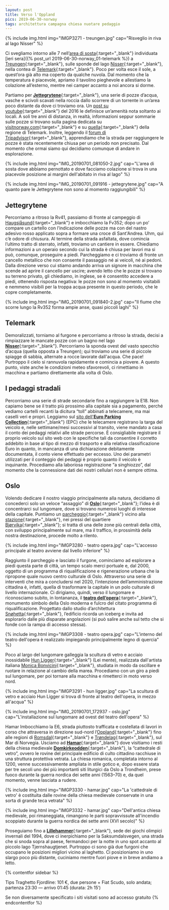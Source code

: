 ```yaml
---
layout: post
title: Verso l'Oppland
pics: 2019-06-30-norway
tags: architettura campagna chiesa nuotare pedaggio
---
```


{% include img.html img="IMGP3271 - treungen.jpg" cap="Risveglio in riva al lago Nisser" %}

Ci svegliamo intorno alle 7 nell’[area di sosta](https://park4night.com/lieu/64873/#.Yv3Oj3ZByUl){:target="_blank"} individuata [ieri sera]({% post_url 2019-06-30-norway_01-telemark %}) a [Treungen](https://www.visitnorway.com/listings/r%C3%B8yrodden-treungen/8484/){:target="_blank"}, sulle sponde del lago [Nisser](https://www.visitnorway.com/listings/canoe-cayak-on-lake-nisser-(vr%C3%A5dal)/11380/){:target="_blank"}, nella contea di [Telemark](https://www.visittelemark.com/){:target="_blank"}. Poco per volta esce il sole, a quest’ora già alto ma coperto da qualche nuvola. Dal momento che la temperatura è piacevole, apriamo il tavolino pieghevole e allestiamo la colazione all’esterno, mentre nei camper accanto a noi ancora si dorme.

Partiamo per [**Jettegrytene**](https://www.visitnorway.com/listings/potholes/9970/){:target="_blank"}, una serie di pozze d’acqua, vasche e scivoli scavati nella roccia dallo scorrere di un torrente in un’area poco distante da dove ci troviamo ora. Un [post su youtube](https://www.youtube.com/watch?v=EmCzANPiCSc&t=53s){:target="_blank"} del 2016 le definisce un’amenità nota soltanto ai locali. A soli tre anni di distanza, in realtà, informazioni seppur sommarie sulle pozze si trovano sulla pagina dedicata su [visitnorway.com](https://www.visitnorway.com/listings/potholes/9970/){:target="_blank"} e su [quella](https://www.visittelemark.com/things-to-do/potholes-p544563){:target="_blank"} della regione di Telemark. Inoltre, leggendo il [forum di Tripadvisor](https://www.tripadvisor.com/Attraction_Review-g2419721-d4598375-Reviews-Jettegrytene_i_Nissedal-Nissedal_Municipality_Telemark_Eastern_Norway.html){:target="_blank"}, apprendiamo che la strada per raggiungere le pozze è stata recentemente chiusa per un periodo non precisato. Dal momento che ormai siamo qui decidiamo comunque di andare in esplorazione.

{% include img.html img="IMG_20190701_081050-2.jpg" cap="L'area di sosta dove abbiamo pernottato e dove facciamo colazione si trova in una piacevole posizione ai margini dell'abitato in riva al lago" %}

{% include img.html img="IMG_20190701_091916 - jettegrytene.jpg" cap="A quanto pare le Jettegrytene non sono al momento raggiungibili" %}

## Jettegrytene

Percorriamo a ritroso la Rv41, passiamo di fronte al campeggio di [Haugsjåsund](https://www.visitnorway.com/listings/haugsj%C3%A5sund-familiecamping/7291/){:target="_blank"} e imbocchiamo la Fv352; dopo un po’ compare un cartello con l’indicazione delle pozze ma con del nastro adesivo rosso applicato sopra a formare una croce di Sant'Andrea. Uhm, qui c’è odore di chiusura. Al termine della strada asfaltata, dove comincia l’ultimo tratto di sterrato, infatti, troviamo un cantiere in essere. Chiediamo informazioni a un operaio secondo cui la strada è chiusa per lavori ma si può, comunque, proseguire a piedi. Parcheggiamo e ci troviamo di fronte un cancello metallico che non consente il passaggio né ai veicoli, né ai pedoni. Dalla direzione verso cui stiamo andando arriva un signore in macchina che scende ad aprire il cancello per uscire; avendo letto che le pozze si trovano su terreno privato, gli chiediamo, in inglese, se è consentito accedere a piedi, ottenendo risposta negativa: le pozze non sono al momento visitabili e nemmeno visibili per la troppa acqua presente in questo periodo, che le copre completamente.

{% include img.html img="IMG_20190701_091840-2.jpg" cap="Il fiume che scorre lungo la Rv352 forma ampie anse, quasi piccoli laghi" %}

## Telemark

Demoralizzati, torniamo al furgone e percorriamo a ritroso la strada, decisi a rimpiazzare le mancate pozze con un bagno nel lago [**Nisser**](https://www.visitnorway.com/listings/canoe-cayak-on-lake-nisser-(vr%C3%A5dal)/11380/){:target="_blank"}. Percorriamo la sponda ovest del vasto specchio d’acqua (quella opposta a Treungen); qui troviamo una serie di piccole spiagge di sabbia, alternate a rocce lavorate dall'acqua. Che pace! Purtroppo il cielo si rannuvola rapidamente e comincia a piovere. A questo punto, viste anche le condizioni meteo sfavorevoli, ci rimettiamo in macchina e partiamo direttamente alla volta di Oslo.

## I pedaggi stradali

Percorriamo una serie di strade secondarie fino a raggiungere la E18. Non capiamo bene se il tratto più prossimo alla capitale sia a pagamento, perché vediamo cartelli recanti la dicitura “toll” abbinati a telecamere, ma mai caselli veri e propri. Leggiamo sul [sito dell'**Euro Parking Collection**](https://www.epcplc.com/){:target="_blank"} (EPC) che le telecamere registrano la targa del veicolo e, nelle settimane/mesi successivi al transito, viene mandato a casa il conto dei pedaggi relativi alle strade percorse. È consigliabile registrare il proprio veicolo sul sito web con le specifiche tali da consentire il corretto addebito in base al tipo di mezzo di trasporto e alla relativa classificazione Euro in quanto, in mancanza di una dichiarazione debitamente documentata, il conto viene effettuato per eccesso. Uno dei parametri utilizzati per il conteggio dei pedaggi è proprio quanto il veicolo è inquinante. Procediamo alla laboriosa registrazione “a singhiozzo”, dal momento che la connessione dati dei nostri cellulari non è sempre ottima.

## Oslo

Volendo dedicare il nostro viaggio principalmente alla natura, decidiamo di concederci solo un veloce “assaggio” di [**Oslo**](https://www.visitnorway.it/dove-andare/norvegia-orientale/oslo/){:target="_blank"}; l’idea è di concentrarci sul lungomare, dove si trovano numerosi luoghi di interesse della capitale. Puntiamo un [parcheggio](https://onepark.no/?rentParking=0){:target="_blank"} vicino alla [stazione](https://www.banenor.no/reisende/stasjonsoversikt/Stasjonssok/-O-/Oslo-S/){:target="_blank"}, nei pressi del quartiere [Bjørvika](https://en.wikipedia.org/wiki/Bj%C3%B8rvika){:target="_blank"}; si tratta di una delle zone più centrali della città, con sviluppo principalmente sul mare, ma il traffico, in prossimità della nostra destinazione, procede molto a rilento.

{% include img.html img="IMGP3280 - teatro opera.jpg" cap="L'accesso principale al teatro avviene dal livello inferiore" %}

Raggiunto il parcheggio e lasciato il furgone, cominciamo ad esplorare a piedi questa parte di città, un tempo scalo merci portuale e, dal 2000, oggetto di un programma di riqualificazione e rigenerazione urbana che la ripropone quale nuovo centro culturale di Oslo. Attraverso una serie di interventi che mira a concludersi nel 2020, l’intenzione dell’amministrazione cittadina è, infatti, quella di trasformare la capitale in un polo culturale di livello internazionale. Ci dirigiamo, quindi, verso il lungomare e riconosciamo subito, in lontananza, il [**teatro dell’opera**](https://operaen.no/en/){:target="_blank"}, monumento simbolo della Oslo moderna e fulcro del citato programma di riqualificazione. Progettato dallo studio d’architettura [Snøhetta](https://snohetta.com/){:target="_blank"}, l’edificio ricorda un iceberg e invita ad esplorarlo dalle più disparate angolazioni (si può salire anche sul tetto che si fonde con la rampa di accesso stessa).

{% include img.html img="IMGP3308 - teatro opera.jpg" cap="L'interno del teatro dell'opera è realizzato impiegando principalmente legno di quercia" %}

Poco al largo del lungomare galleggia la scultura di vetro e acciaio inossidabile [Hun Ligger](https://en.wikipedia.org/wiki/She_Lies){:target="_blank"} (Lei mente), realizzata dall'artista italiana [Monica Bonvicini](https://monicabonvicini.net/){:target="_blank"}, studiata in modo da oscillare e ruotare in relazione al cambio della marea. Procediamo con un giro a piedi sul lungomare, per poi tornare alla macchina e rimetterci in moto verso nord.

{% include img.html img="IMGP3291 - hun ligger.jpg" cap="La scultura di vetro e acciaio Hun Ligger si trova di fronte al teatro dell'opera, in mezzo all'acqua" %}

{% include img.html img="IMG_20190701_172937 - oslo.jpg" cap="L'installazione sul lungomare ad ovest del teatro dell'opera" %}

Hamar
Imbocchiamo la E6, strada piuttosto trafficata e costellata di lavori in corso che attraversa in direzione sud-nord l’[Oppland](https://it.wikipedia.org/wiki/Oppland){:target="_blank"} fino alle regioni di [Romsdal](https://it.wikipedia.org/wiki/Romsdal){:target="_blank"} e [Trøndelag](https://it.wikipedia.org/wiki/Tr%C3%B8ndelag){:target="_blank"}, sul Mar di Norvegia. Usciamo ad [**Hamar**](https://www.visitnorway.com/places-to-go/eastern-norway/the-hamar-region/){:target="_blank"} dove visitiamo i resti della chiesa medievale [**Domkirkeodden**](https://domkirkeodden.no/en){:target="_blank"}, la “cattedrale di vetro”, ovvero le rovine del principale edificio di culto cittadino racchiuse in una struttura protettiva vetrata. La chiesa romanica, completata intorno al 1200, venne successivamente ampliata in stile gotico e, dopo essere stata per tre secoli uno dei più importanti siti liturgici da Oslo a Trondheim, prese fuoco durante la guerra nordica dei sette anni (1563–70) e, da quel momento, venne lasciata a rudere.

{% include img.html img="IMGP3330 - hamar.jpg" cap="La 'cattedrale di vetro' è costituita dalle rovine della chiesa medievale conservate in una sorta di grande teca vetrata" %}

{% include img.html img="IMGP3332 - hamar.jpg" cap="Dell'antica chiesa medievale, poi rimaneggiata, rimangono le parti sopravvissute all'incendio scoppiato durante la guerra nordica dei sette anni (XVI secolo)" %}

Proseguiamo fino a [**Lillehammer**](https://www.visitnorway.it/dove-andare/norvegia-orientale/la-regione-di-lillehammer/){:target="_blank"}, sede dei giochi olimpici invernali del 1994, dove ci inerpichiamo per la Saksumdalsvegen, una strada che si snoda sopra al paese, fermandoci per la notte in uno spot accanto al piccolo lago Tjernshaugtjenet. Purtroppo ci sono già due furgoni che occupano le posizioni migliori vicino al laghetto. Ci posizioniamo in uno slargo poco più distante, cuciniamo mentre fuori piove e in breve andiamo a letto.

{% contentfor sidebar %}

Tips
Traghetto Fjordline: 101 €, due persone + Fiat Scudo, solo andata; partenza 23:30 — arrivo 01:45 (durata: 2h 15′)

Se non diversamente specificato i siti visitati sono ad accesso gratuito
{% endcontentfor %}
